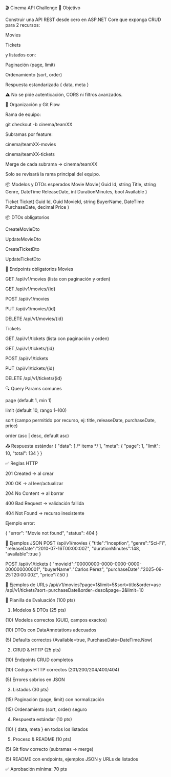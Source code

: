 🎬 Cinema API Challenge
🎯 Objetivo

Construir una API REST desde cero en ASP.NET Core que exponga CRUD para 2 recursos:

Movies

Tickets

y listados con:

Paginación (page, limit)

Ordenamiento (sort, order)

Respuesta estandarizada { data, meta }

⚠️ No se pide autenticación, CORS ni filtros avanzados.

👥 Organización y Git Flow

Rama de equipo:

git checkout -b cinema/teamXX


Subramas por feature:

cinema/teamXX-movies

cinema/teamXX-tickets

Merge de cada subrama → cinema/teamXX

Solo se revisará la rama principal del equipo.

📦 Modelos y DTOs esperados
Movie
Movie(
    Guid Id,
    string Title,
    string Genre,
    DateTime ReleaseDate,
    int DurationMinutes,
    bool Available
)

Ticket
Ticket(
    Guid Id,
    Guid MovieId,
    string BuyerName,
    DateTime PurchaseDate,
    decimal Price
)

📦 DTOs obligatorios

CreateMovieDto

UpdateMovieDto

CreateTicketDto

UpdateTicketDto

📌 Endpoints obligatorios
Movies

GET /api/v1/movies (lista con paginación y orden)

GET /api/v1/movies/{id}

POST /api/v1/movies

PUT /api/v1/movies/{id}

DELETE /api/v1/movies/{id}

Tickets

GET /api/v1/tickets (lista con paginación y orden)

GET /api/v1/tickets/{id}

POST /api/v1/tickets

PUT /api/v1/tickets/{id}

DELETE /api/v1/tickets/{id}

🔍 Query Params comunes

page (default 1, min 1)

limit (default 10, rango 1–100)

sort (campo permitido por recurso, ej: title, releaseDate, purchaseDate, price)

order (asc | desc, default asc)

📤 Respuesta estándar
{
  "data": [ /* items */ ],
  "meta": { "page": 1, "limit": 10, "total": 134 }
}

✅ Reglas HTTP

201 Created → al crear

200 OK → al leer/actualizar

204 No Content → al borrar

400 Bad Request → validación fallida

404 Not Found → recurso inexistente

Ejemplo error:

{ "error": "Movie not found", "status": 404 }

🧪 Ejemplos JSON
POST /api/v1/movies
{
  "title":"Inception",
  "genre":"Sci-Fi",
  "releaseDate":"2010-07-16T00:00:00Z",
  "durationMinutes":148,
  "available":true
}

POST /api/v1/tickets
{
  "movieId":"00000000-0000-0000-0000-000000000001",
  "buyerName":"Carlos Pérez",
  "purchaseDate":"2025-09-25T20:00:00Z",
  "price":7.50
}

🔗 Ejemplos de URLs
/api/v1/movies?page=1&limit=5&sort=title&order=asc
/api/v1/tickets?sort=purchaseDate&order=desc&page=2&limit=10

🧾 Planilla de Evaluación (100 pts)

1) Modelos & DTOs (25 pts)

(10) Modelos correctos (GUID, campos exactos)

(10) DTOs con DataAnnotations adecuados

(5) Defaults correctos (Available=true, PurchaseDate=DateTime.Now)

2) CRUD & HTTP (25 pts)

(10) Endpoints CRUD completos

(10) Códigos HTTP correctos (201/200/204/400/404)

(5) Errores sobrios en JSON

3) Listados (30 pts)

(15) Paginación (page, limit) con normalización

(15) Ordenamiento (sort, order) seguro

4) Respuesta estándar (10 pts)

(10) { data, meta } en todos los listados

5) Proceso & README (10 pts)

(5) Git flow correcto (subramas → merge)

(5) README con endpoints, ejemplos JSON y URLs de listados

✅ Aprobación mínima: 70 pts
